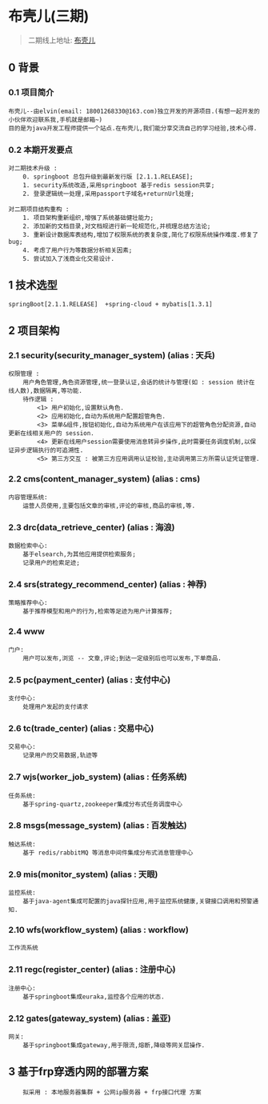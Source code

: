 # 布壳儿(三期)
>二期线上地址: [布壳儿](http://www.buukle.top/)
## 0 背景
### 0.1 项目简介
````
布壳儿--由elvin(email: 18001268330@163.com)独立开发的开源项目.(有想一起开发的小伙伴欢迎联系我,手机就是邮箱~)
目的是为java开发工程师提供一个站点.在布壳儿,我们能分享交流自己的学习经验,技术心得.

````
### 0.2 本期开发要点
````
对二期技术升级 :
    0. springboot 总包升级到最新发行版 [2.1.1.RELEASE];
    1. security系统改造,采用springboot 基于redis session共享;
    2. 登录逻辑统一处理,采用passport子域名+returnUrl处理;
    
对二期项目结构重构 : 
    1. 项目架构重新组织,增强了系统基础健壮能力;
    2. 添加新的文档目录,对文档规进行新一轮规范化,并梳理总结方法论;
    3. 重新设计数据库表结构,增加了权限系统的表复杂度,简化了权限系统操作难度.修复了bug;
    4. 考虑了用户行为等数据分析相关因素;
    5. 尝试加入了浅商业化交易设计.
````

## 1 技术选型
````
springBoot[2.1.1.RELEASE]  +spring-cloud + mybatis[1.3.1] 

````
## 2 项目架构

### 2.1 security(security_manager_system) (alias : 天兵)
````
权限管理 : 
    用户角色管理,角色资源管理,统一登录认证,会话的统计与管理(如 : session 统计在线人数),数据隔离,等功能.
    待作逻辑 : 
        <1> 用户初始化,设置默认角色.
        <2> 应用初始化,自动为系统用户配置超管角色.
        <3> 菜单&组件,按钮初始化,自动为系统用户在该应用下的超管角色分配资源,自动更新在线相关用户的 session.
        <4> 更新在线用户session需要使用消息转异步操作,此时需要任务调度机制,以保证异步逻辑执行的可追溯性.
        <5> 第三方交互 : 被第三方应用调用认证校验,主动调用第三方所需认证凭证管理.
````
### 2.2 cms(content_manager_system) (alias : cms)
````
内容管理系统:
    运营人员使用,主要包括文章的审核,评论的审核,商品的审核,等.
````
### 2.3 drc(data_retrieve_center) (alias : 海浪)
````
数据检索中心:
    基于elsearch,为其他应用提供检索服务;
    记录用户的检索足迹;
````
### 2.4 srs(strategy_recommend_center) (alias : 神荐)
````
策略推荐中心:
    基于推荐模型和用户的行为,检索等足迹为用户计算推荐;
````
### 2.4 www 
````
门户:
    用户可以发布,浏览 -- 文章,评论;到达一定级别后也可以发布,下单商品.
````
### 2.5 pc(payment_center) (alias : 支付中心)
````
支付中心:
    处理用户发起的支付请求
````
### 2.6 tc(trade_center) (alias : 交易中心)
````
交易中心:
    记录用户的交易数据,轨迹等
````
### 2.7 wjs(worker_job_system) (alias : 任务系统)
````
任务系统:
    基于spring-quartz,zookeeper集成分布式任务调度中心
````
### 2.8 msgs(message_system) (alias : 百发触达)
````
触达系统:
    基于 redis/rabbitMQ 等消息中间件集成分布式消息管理中心
````
### 2.9 mis(monitor_system) (alias : 天眼)
````
监控系统:
    基于java-agent集成可配置的java探针应用,用于监控系统健康,关键接口调用和预警通知.
````
### 2.10 wfs(workflow_system) (alias : workflow)
````
工作流系统
````
### 2.11 regc(register_center) (alias : 注册中心)
````
注册中心:
    基于springboot集成euraka,监控各个应用的状态.
````
### 2.12 gates(gateway_system) (alias : 盖亚)
````
网关:
    基于springboot集成gateway,用于限流,熔断,降级等网关层操作.
````
## 3 基于frp穿透内网的部署方案

````
    拟采用 : 本地服务器集群 + 公网ip服务器 + frp接口代理 方案
````


